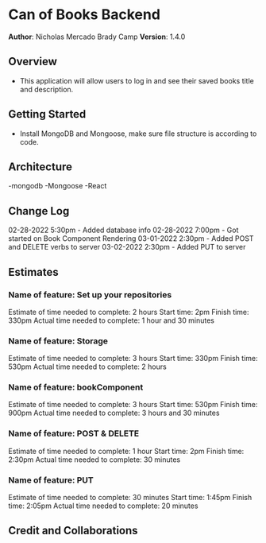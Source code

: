 # Can of Books Backend

**Author**: Nicholas Mercado
            Brady Camp
**Version**: 1.4.0 

## Overview

- This application will allow users to log in and see their saved books title and description.

## Getting Started

- Install MongoDB and Mongoose, make sure file structure is according to code.

## Architecture

-mongodb
-Mongoose
-React

## Change Log

02-28-2022 5:30pm - Added database info
02-28-2022 7:00pm - Got started on Book Component Rendering
03-01-2022 2:30pm - Added POST and DELETE verbs to server
03-02-2022 2:30pm - Added PUT to server

## Estimates

### Name of feature: Set up your repositories

Estimate of time needed to complete: 2 hours
Start time: 2pm
Finish time: 330pm
Actual time needed to complete: 1 hour and 30 minutes

### Name of feature: Storage

Estimate of time needed to complete: 3 hours
Start time: 330pm
Finish time: 530pm
Actual time needed to complete: 2 hours

### Name of feature: bookComponent

Estimate of time needed to complete: 3 hours
Start time: 530pm
Finish time: 900pm
Actual time needed to complete:  3 hours and 30 minutes

### Name of feature: POST & DELETE

Estimate of time needed to complete: 1 hour
Start time: 2pm
Finish time: 2:30pm
Actual time needed to complete: 30 minutes

### Name of feature: PUT

Estimate of time needed to complete: 30 minutes
Start time: 1:45pm
Finish time: 2:05pm
Actual time needed to complete: 20 minutes

## Credit and Collaborations
